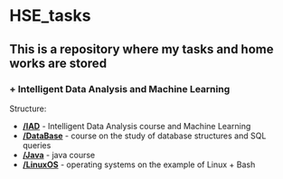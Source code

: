 # HSE_tasks
## This is a repository where my tasks and home works are stored  
### + Intelligent Data Analysis and Machine Learning
Structure:  
* [**/IAD**](./IAD) - Intelligent Data Analysis course and Machine Learning
* [**/DataBase**](./DataBase) - course on the study of database structures and SQL queries
* [**/Java**](./Java) - java course
* [**/LinuxOS**](./LinuxOS) - operating systems on the example of Linux + Bash
